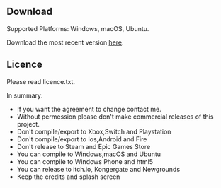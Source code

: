 ## Download
Supported Platforms: Windows, macOS, Ubuntu.

Download the most recent version [here](https://github.com/hermiteve/PaintRogue/releases).

## Licence
Please read licence.txt.

In summary: 
- If you want the agreement to change contact me.
- Without permession please don't make commercial releases of this project.
- Don't compile/export to Xbox,Switch and Playstation
- Don't compile/export to Ios,Android and Fire
- Don't release to Steam and Epic Games Store
- You can compile to Windows,macOS and Ubuntu
- You can compile to Windows Phone and html5
- You can release to itch.io, Kongergate and Newgrounds
- Keep the credits and splash screen
